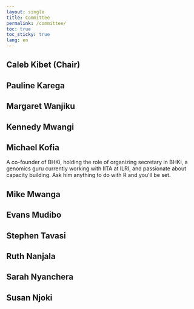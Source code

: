 ```yaml
---
layout: single
title: Committee
permalink: /committee/
toc: true
toc_sticky: true
lang: en
---
```

## Caleb Kibet (Chair)

## Pauline Karega

## Margaret Wanjiku

## Kennedy Mwangi

## Michael Kofia
A co-founder of BHKi, holding the role of organizing secretary in BHKi, a genomics guru currently working with IITA at ILRI, and passionate about capacity building. Ask him anything to do with R and you'll be set.

## Mike Mwanga

## Evans Mudibo

## Stephen Tavasi

## Ruth Nanjala

## Sarah Nyanchera

## Susan Njoki
